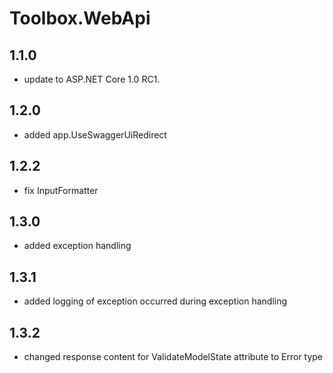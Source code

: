 # Toolbox.WebApi

## 1.1.0

- update to ASP.NET Core 1.0 RC1.

## 1.2.0

- added app.UseSwaggerUiRedirect

## 1.2.2

- fix InputFormatter

## 1.3.0

- added exception handling

## 1.3.1

- added logging of exception occurred during exception handling

## 1.3.2

- changed response content for ValidateModelState attribute to Error type